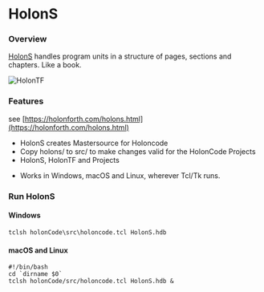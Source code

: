 # HolonS

### Overview

[HolonS](https://holonforth.com/holons.html) handles program units in a structure of pages, sections and chapters. 
Like a book. 

![HolonTF](https://www.holonforth.com/images/holontest.png)



### Features

see [https://holonforth.com/holons.html](https://holonforth.com/holons.html) 

- HolonS creates Mastersource for Holoncode
- Copy holons/ to src/ to make changes valid for the  HolonCode Projects
- HolonS, HolonTF and Projects

* Works in Windows, macOS and Linux, wherever Tcl/Tk runs.



### Run HolonS

#### Windows

```
tclsh holonCode\src\holoncode.tcl HolonS.hdb
````
#### macOS and Linux

````
#!/bin/bash
cd `dirname $0` 
tclsh holonCode/src/holoncode.tcl HolonS.hdb &


````


